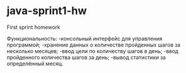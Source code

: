 # java-sprint1-hw
First sprint homework

Функциональность:
-консольный интерфейс для управления программой;
-хранение данных о количестве пройденных шагов за несколько месяцев;
-ввод цели по количеству шагов в день;
-ввод пройденного количества шагов за день;
-вывод статистики за определённый месяц.
